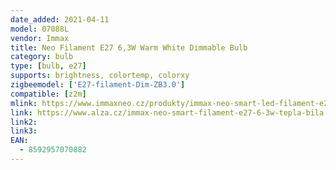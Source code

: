 ```yaml
---
date_added: 2021-04-11
model: 07088L
vendor: Immax
title: Neo Filament E27 6,3W Warm White Dimmable Bulb
category: bulb
type: [bulb, e27]
supports: brightness, colortemp, colorxy
zigbeemodel: ['E27-filament-Dim-ZB3.0']
compatible: [z2m]
mlink: https://www.immaxneo.cz/produkty/immax-neo-smart-led-filament-e27-85w-tepla-bila-stmivatelna-zigbee-3-0/
link: https://www.alza.cz/immax-neo-smart-filament-e27-6-3w-tepla-bila-stmivatelna-zigbee-3-0-d5653211.htm
link2: 
link3: 
EAN:
  - 8592957070882
---
```

